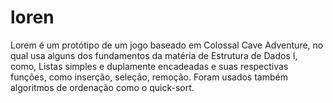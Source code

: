 # loren
Lorem é um protótipo de um jogo baseado em Colossal Cave Adventure, no  qual usa alguns dos fundamentos da matéria de Estrutura de Dados I, como, Listas  simples e duplamente encadeadas e suas respectivas funções, como inserção,  seleção, remoção. Foram usados também algoritmos de ordenação como o quick-sort.
